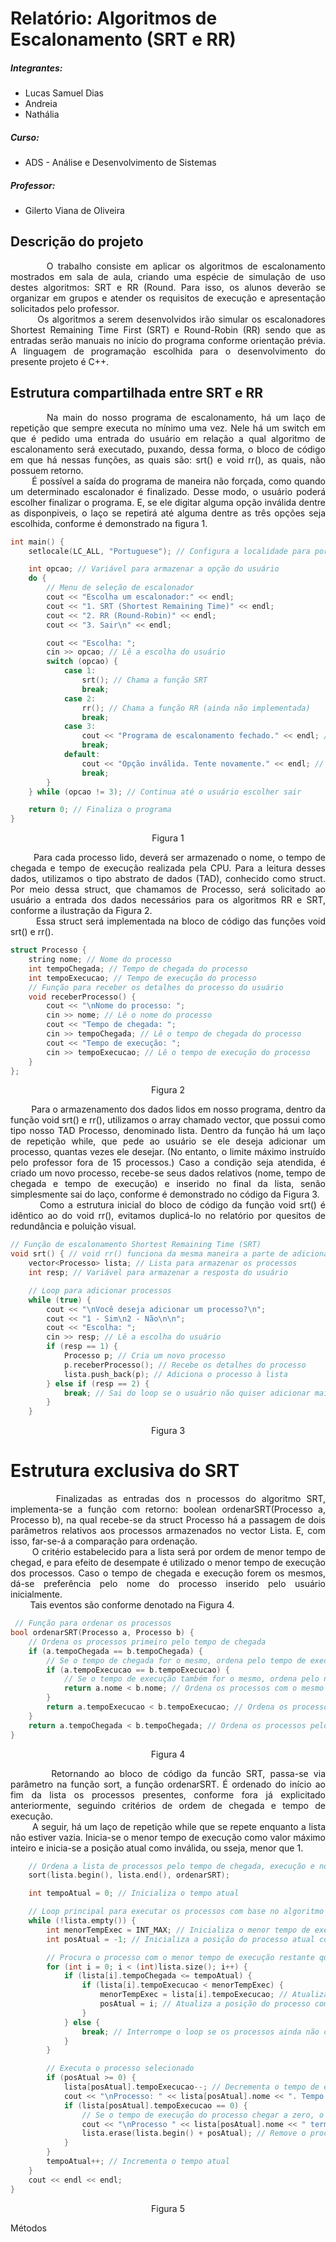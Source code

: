 # Relatório: Algoritmos de Escalonamento (SRT e RR)

##### Integrantes: 
+ Lucas Samuel Dias
+ Andreia
+ Nathália

##### Curso: 
+ ADS - Análise e Desenvolvimento de Sistemas

##### Professor: 
+ Gilerto Viana de Oliveira
  
## Descrição do projeto

<p align="justify">
&nbsp;&nbsp;&nbsp;&nbsp;&nbsp;&nbsp;&nbsp;&nbsp;O trabalho consiste em aplicar os algoritmos de escalonamento mostrados em sala de aula, criando uma espécie de simulação de uso destes algoritmos: SRT e RR (Round. Para isso, os alunos deverão se organizar em grupos e atender os requisitos de execução e apresentação solicitados pelo professor.<br>
&nbsp;&nbsp;&nbsp;&nbsp;&nbsp;&nbsp;&nbsp;&nbsp;Os algoritmos a serem desenvolvidos irão simular os escalonadores Shortest Remaining Time First (SRT) e Round-Robin (RR) sendo que as entradas serão manuais no início do programa conforme orientação prévia.
A linguagem de programação escolhida para o desenvolvimento do presente projeto é C++.
</p>

## Estrutura compartilhada entre SRT e RR

<p align="justify">
&nbsp;&nbsp;&nbsp;&nbsp;&nbsp;&nbsp;&nbsp;&nbsp;Na main do nosso programa de escalonamento, há um laço de repetição que sempre executa no mínimo uma vez. Nele há um switch em que é pedido uma entrada do usuário em relação a qual algoritmo de escalonamento será executado, puxando, dessa forma, o bloco de código em que há nessas funções, as quais são: srt() e void rr(), as quais, não possuem retorno.<br>
&nbsp;&nbsp;&nbsp;&nbsp;&nbsp;&nbsp;&nbsp;&nbsp;É possível a saída do programa de maneira não forçada, como quando um determinado escalonador é finalizado. Desse modo, o usuário poderá escolher finalizar o programa. E, se ele digitar alguma opção inválida dentre as disponpiveis, o laço se repetirá até alguma dentre as três opções seja escolhida, conforme é demonstrado na figura 1.
</p>

~~~c++
int main() {
    setlocale(LC_ALL, "Portuguese"); // Configura a localidade para português para formatar a saída

    int opcao; // Variável para armazenar a opção do usuário
    do {
        // Menu de seleção de escalonador
        cout << "Escolha um escalonador:" << endl;
        cout << "1. SRT (Shortest Remaining Time)" << endl;
        cout << "2. RR (Round-Robin)" << endl;
        cout << "3. Sair\n" << endl;

        cout << "Escolha: ";
        cin >> opcao; // Lê a escolha do usuário
        switch (opcao) {
            case 1:
                srt(); // Chama a função SRT
                break;
            case 2:
                rr(); // Chama a função RR (ainda não implementada)
                break;
            case 3:
                cout << "Programa de escalonamento fechado." << endl; // Mensagem de saída
                break;
            default:
                cout << "Opção inválida. Tente novamente." << endl; // Mensagem para opções inválidas
                break;
        }
    } while (opcao != 3); // Continua até o usuário escolher sair

    return 0; // Finaliza o programa
}
~~~

<p align="center", color='blue'>
Figura 1
</p>

<p align="justify">
&nbsp;&nbsp;&nbsp;&nbsp;&nbsp;&nbsp;&nbsp;&nbsp;Para cada processo lido, deverá ser armazenado o nome, o tempo de chegada e tempo de execução realizada pela CPU. Para a leitura desses dados, utilizamos o tipo abstrato de dados (TAD), conhecido como struct. Por meio dessa struct, que chamamos de Processo, será solicitado ao usuário a entrada dos dados necessários para os algoritmos RR e SRT, conforme a ilustração da Figura 2.<br>
&nbsp;&nbsp;&nbsp;&nbsp;&nbsp;&nbsp;&nbsp;&nbsp;Essa struct será implementada na bloco de código das funções void srt() e rr().
</p>

~~~c++
struct Processo {
    string nome; // Nome do processo
    int tempoChegada; // Tempo de chegada do processo
    int tempoExecucao; // Tempo de execução do processo
    // Função para receber os detalhes do processo do usuário
    void receberProcesso() {
        cout << "\nNome do processo: ";
        cin >> nome; // Lê o nome do processo
        cout << "Tempo de chegada: ";
        cin >> tempoChegada; // Lê o tempo de chegada do processo
        cout << "Tempo de execução: ";
        cin >> tempoExecucao; // Lê o tempo de execução do processo
    }
};
~~~
<p align="center", color='blue'>
Figura 2
</p>

<p align="justify">
&nbsp;&nbsp;&nbsp;&nbsp;&nbsp;&nbsp;&nbsp;&nbsp;Para o armazenamento dos dados lidos em nosso programa, dentro da função void srt() e rr(), utilizamos o array chamado vector, que possui como tipo nosso TAD Processo, denominado lista. Dentro da função há um laço de repetição while, que pede ao usuário se ele deseja adicionar um processo, quantas vezes ele desejar. (No entanto, o limite máximo instruído pelo professor fora de 15 processos.) Caso a condição seja atendida, é criado um novo processo, recebe-se seus dados relativos (nome, tempo de chegada e tempo de execução) e inserido no final da lista, senão simplesmente sai do laço, conforme é demonstrado no código da Figura 3.<br>
&nbsp;&nbsp;&nbsp;&nbsp;&nbsp;&nbsp;&nbsp;&nbsp;Como a estrutura inicial do bloco de código da função void srt() é idêntico ao do void rr(), evitamos duplicá-lo no relatório por quesitos de redundância e poluição visual.
</p>

~~~c++
// Função de escalonamento Shortest Remaining Time (SRT)
void srt() { // void rr() funciona da mesma maneira a parte de adicionar processos
    vector<Processo> lista; // Lista para armazenar os processos
    int resp; // Variável para armazenar a resposta do usuário

    // Loop para adicionar processos
    while (true) {
        cout << "\nVocê deseja adicionar um processo?\n";
        cout << "1 - Sim\n2 - Não\n\n";
        cout << "Escolha: ";
        cin >> resp; // Lê a escolha do usuário
        if (resp == 1) {
            Processo p; // Cria um novo processo
            p.receberProcesso(); // Recebe os detalhes do processo
            lista.push_back(p); // Adiciona o processo à lista
        } else if (resp == 2) {
            break; // Sai do loop se o usuário não quiser adicionar mais processos
        }
    }
~~~

<p align="center", color='blue'>
Figura 3
</p>

# Estrutura exclusiva do SRT

<p align="justify">
&nbsp;&nbsp;&nbsp;&nbsp;&nbsp;&nbsp;&nbsp;&nbsp;Finalizadas as entradas dos n processos do algoritmo SRT, implementa-se a função com retorno: boolean ordenarSRT(Processo a, Processo b), na qual recebe-se da struct Processo há a passagem de dois parâmetros relativos aos processos armazenados no vector Lista. E, com isso, far-se-á a comparação para ordenação.<br>
&nbsp;&nbsp;&nbsp;&nbsp;&nbsp;&nbsp;&nbsp;&nbsp;O critério estabelecido para a lista será por ordem de menor tempo de chegad, e para efeito de desempate é utilizado o menor tempo de execução dos processos. Caso o tempo de chegada e execução forem os mesmos, dá-se preferência pelo nome do processo inserido pelo usuário inicialmente.<br>
&nbsp;&nbsp;&nbsp;&nbsp;&nbsp;&nbsp;&nbsp;&nbsp;Tais eventos são conforme denotado na Figura 4.
</p>

~~~c++
 // Função para ordenar os processos
bool ordenarSRT(Processo a, Processo b) {
    // Ordena os processos primeiro pelo tempo de chegada
    if (a.tempoChegada == b.tempoChegada) {
        // Se o tempo de chegada for o mesmo, ordena pelo tempo de execução
        if (a.tempoExecucao == b.tempoExecucao) {
            // Se o tempo de execução também for o mesmo, ordena pelo nome
            return a.nome < b.nome; // Ordena os processos com o mesmo tempo de chegada e execução pelo nome
        }
        return a.tempoExecucao < b.tempoExecucao; // Ordena os processos pelo menor tempo de execução se os tempos de chegada forem iguais
    }
    return a.tempoChegada < b.tempoChegada; // Ordena os processos pelo menor tempo de chegada
}
~~~

<p align="center", color='blue'>
Figura 4
</p>

<p align="justify">
&nbsp;&nbsp;&nbsp;&nbsp;&nbsp;&nbsp;&nbsp;&nbsp;Retornando ao bloco de código da funcão SRT, passa-se via parâmetro na função sort, a função ordenarSRT. É ordenado do início ao fim da lista os processos presentes, conforme fora já explicitado anteriormente, seguindo critérios de ordem de chegada e tempo de execução.<br>
&nbsp;&nbsp;&nbsp;&nbsp;&nbsp;&nbsp;&nbsp;&nbsp;A seguir, há um laço de repetição while que se repete enquanto a lista não estiver vazia. Inicia-se o menor tempo de execução como valor máximo inteiro e inicia-se a posição atual como inválida, ou sseja, menor que 1.
</p>

~~~c++
    // Ordena a lista de processos pelo tempo de chegada, execução e nome
    sort(lista.begin(), lista.end(), ordenarSRT);

    int tempoAtual = 0; // Inicializa o tempo atual

    // Loop principal para executar os processos com base no algoritmo SRT
    while (!lista.empty()) {
        int menorTempExec = INT_MAX; // Inicializa o menor tempo de execução como o valor máximo inteiro
        int posAtual = -1; // Inicializa a posição do processo atual como inválida

        // Procura o processo com o menor tempo de execução restante que já chegou
        for (int i = 0; i < (int)lista.size(); i++) {
            if (lista[i].tempoChegada <= tempoAtual) {
                if (lista[i].tempoExecucao < menorTempExec) {
                    menorTempExec = lista[i].tempoExecucao; // Atualiza o menor tempo de execução
                    posAtual = i; // Atualiza a posição do processo com o menor tempo de execução
                }
            } else {
                break; // Interrompe o loop se os processos ainda não chegaram
            }
        }

        // Executa o processo selecionado
        if (posAtual >= 0) {
            lista[posAtual].tempoExecucao--; // Decrementa o tempo de execução restante do processo
            cout << "\nProcesso: " << lista[posAtual].nome << ". Tempo: " << tempoAtual << ".";
            if (lista[posAtual].tempoExecucao == 0) {
                // Se o tempo de execução do processo chegar a zero, o processo terminou
                cout << "\nProcesso " << lista[posAtual].nome << " terminou no tempo " << tempoAtual << ".";
                lista.erase(lista.begin() + posAtual); // Remove o processo da lista
            }
        }
        tempoAtual++; // Incrementa o tempo atual
    }
    cout << endl << endl;
}
~~~

<p align="center", color='blue'>
Figura 5
</p>

Métodos

